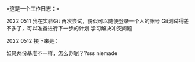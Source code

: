 
=这是一个工作日志：=


2022 0511 我在实验Git 
                      再次尝试，貌似可以随便登录一个人的账号
                      Git测试得差不多了，可以准备进行下一步的计划
                      学习解决冲突问题


2022 0512 接下来是：
                    
如果两份基准不一样，怎么办呢？?sss
niemade 
                    
                    
